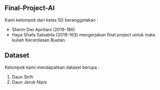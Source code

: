 ## Final-Project-AI
Kami kelompok dari kelas 5D beranggotakan :
- Sherin Dwi Apriliani (2019-186)
- Haya Shafa Salsabila (2019-163)
mengerjakan final project untuk mata kuliah Kecerdasan Buatan.

## Dataset
Kelompok kami mendapatkan dataset berupa :
1. Daun Sirih
2. Daun Jeruk Nipis

